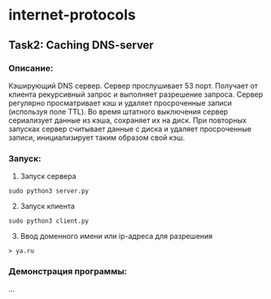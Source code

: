 # internet-protocols
## Task2: Caching DNS-server

### Описание:
Кэширующий DNS сервер. Сервер прослушивает 53 порт. 
Получает от клиента рекурсивный запрос и выполняет разрешение запроса.
Сервер регулярно просматривает кэш и удаляет просроченные записи (используя поле TTL).
Во время штатного выключения сервер сериализует данные из кэша, сохраняет их на диск. 
При повторных запусках сервер считывает данные с диска и удаляет просроченные записи, 
инициализирует таким образом свой кэш.

### Запуск:
1.  Запуск сервера
```
sudo python3 server.py
```
2.  Запуск клиента
```
sudo python3 client.py
```
3.  Ввод доменного имени или ip-адреса для разрешения
```
> ya.ru
```

### Демонстрация программы:
...